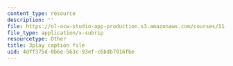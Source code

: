 ```yaml
---
content_type: resource
description: ''
file: https://ol-ocw-studio-app-production.s3.amazonaws.com/courses/11-401-introduction-to-housing-community-and-economic-development-fall-2015/4dff375d0b6e563c93efc6bdb7916fbe_uMbkHpyKuWU.vtt
file_type: application/x-subrip
resourcetype: Other
title: 3play caption file
uid: 4dff375d-0b6e-563c-93ef-c6bdb7916fbe
---
```

